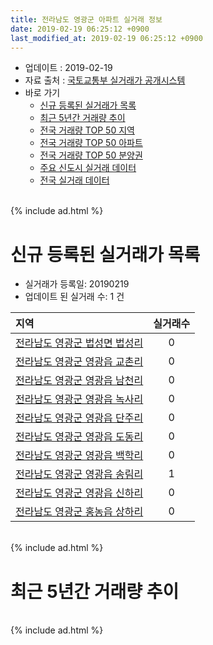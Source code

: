 ```yaml
---
title: 전라남도 영광군 아파트 실거래 정보
date: 2019-02-19 06:25:12 +0900
last_modified_at: 2019-02-19 06:25:12 +0900
---
```


* 업데이트 : 2019-02-19
* 자료 출처 : [국토교통부 실거래가 공개시스템](http://rt.molit.go.kr)
* 바로 가기
    * [신규 등록된 실거래가 목록](#신규-등록된-실거래가-목록)
    * [최근 5년간 거래량 추이](#최근-5년간-거래량-추이)
    * [전국 거래량 TOP 50 지역](https://inasie.github.io/apt-trade-info/최근-3개월-전국에서-가장-거래가-많이-발생한-지역)
    * [전국 거래량 TOP 50 아파트](https://inasie.github.io/apt-trade-info/최근-3개월-전국에서-가장-거래가-많이-발생한-아파트)
    * [전국 거래량 TOP 50 분양권](https://inasie.github.io/apt-trade-info/최근-3개월-전국에서-가장-거래가-많이-발생한-분양권)
    * [주요 신도시 실거래 데이터](https://inasie.github.io/apt-trade-info/주요-신도시)
    * [전국 실거래 데이터](https://inasie.github.io/apt-trade-info/전국)

<br>
{% include ad.html %}
<br>

# 신규 등록된 실거래가 목록
* 실거래가 등록일: 20190219
* 업데이트 된 실거래 수: 1 건


|지역|실거래수|
|:---|:---:|
|[전라남도 영광군 법성면 법성리](https://inasie.github.io/apt-trade-info/전라남도-영광군-법성면-법성리)|0|
|[전라남도 영광군 영광읍 교촌리](https://inasie.github.io/apt-trade-info/전라남도-영광군-영광읍-교촌리)|0|
|[전라남도 영광군 영광읍 남천리](https://inasie.github.io/apt-trade-info/전라남도-영광군-영광읍-남천리)|0|
|[전라남도 영광군 영광읍 녹사리](https://inasie.github.io/apt-trade-info/전라남도-영광군-영광읍-녹사리)|0|
|[전라남도 영광군 영광읍 단주리](https://inasie.github.io/apt-trade-info/전라남도-영광군-영광읍-단주리)|0|
|[전라남도 영광군 영광읍 도동리](https://inasie.github.io/apt-trade-info/전라남도-영광군-영광읍-도동리)|0|
|[전라남도 영광군 영광읍 백학리](https://inasie.github.io/apt-trade-info/전라남도-영광군-영광읍-백학리)|0|
|[전라남도 영광군 영광읍 송림리](https://inasie.github.io/apt-trade-info/전라남도-영광군-영광읍-송림리)|1|
|[전라남도 영광군 영광읍 신하리](https://inasie.github.io/apt-trade-info/전라남도-영광군-영광읍-신하리)|0|
|[전라남도 영광군 홍농읍 상하리](https://inasie.github.io/apt-trade-info/전라남도-영광군-홍농읍-상하리)|0|


<br>
{% include ad.html %}
<br>

# 최근 5년간 거래량 추이


<div style="width:100%;">
    <canvas id="deal_progress" height="200"></canvas>
</div>

<script>
new Chart(document.getElementById("deal_progress"), {
    type: 'line',
    data: {
        labels: ['201402','201403','201404','201405','201406','201407','201408','201409','201410','201411','201412','201501','201502','201503','201504','201505','201506','201507','201508','201509','201510','201511','201512','201601','201602','201603','201604','201605','201606','201607','201608','201609','201610','201611','201612','201701','201702','201703','201704','201705','201706','201707','201708','201709','201710','201711','201712','201801','201802','201803','201804','201805','201806','201807','201808','201809','201810','201811','201812','201901','201902'],
        datasets: [{
            label: '매매',
            pointRadius: 1,
            data: [25, 26, 30, 18, 13, 21, 25, 41, 24, 20, 25, 19, 10, 38, 24, 19, 22, 20, 14, 20, 25, 9, 15, 16, 17, 25, 15, 17, 9, 11, 22, 17, 18, 16, 14, 10, 15, 30, 11, 16, 21, 26, 7, 10, 30, 21, 22, 24, 20, 32, 38, 31, 36, 33, 30, 19, 31, 22, 27, 18, 3],
            borderColor: "rgba(255, 201, 14, 1)",
            backgroundColor: "rgba(255, 201, 14, 0.5)",
            fill: false,
            lineTension: 0
        },{
            label: '전월세',
            pointRadius: 1,
            data: [6, 11, 9, 30, 11, 9, 9, 8, 9, 3, 5, 8, 8, 19, 3, 5, 8, 3, 8, 4, 6, 4, 4, 4, 12, 9, 5, 33, 8, 8, 11, 5, 8, 2, 8, 10, 10, 9, 10, 7, 5, 3, 6, 2, 7, 7, 4, 4, 6, 10, 3, 8, 12, 15, 11, 5, 6, 7, 7, 7, 1],
            borderColor: "rgba(0, 141, 185, 1)",
            backgroundColor: "rgba(0, 141, 185, 0.5)",
            fill: false,
            lineTension: 0
        }
        ]
    },
    options: {
        responsive: true,
        title: {
            display: false
        },
        tooltips: {
            mode: 'index',
            intersect: false
        },
        hover: {
            mode: 'nearest',
            intersect: true
        },
        scales: {
            xAxes: [{
                display: true,
                scaleLabel: {
                    display: true,
                    labelString: '년/월'
                }
            }],
            yAxes: [{
                display: true,
                ticks: {
                    suggestedMin: 0,
                },
                scaleLabel: {
                    display: true,
                    labelString: '실거래 수'
                }
            }]
        }
    }
});

</script>


<br>
{% include ad.html %}
<br>

